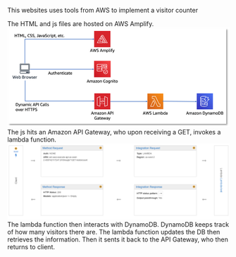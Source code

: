 This websites uses tools from AWS to implement a visitor counter

The HTML and js files are hosted on AWS Amplify.
![Image of Workflow](AWS-workflow.png "AWS work flow")
The js hits an Amazon API Gateway, who upon receiving a GET, invokes a lambda function.
![Image of API-Lambda](API-lambda.PNG "API Lambda work flow")
The lambda function then interacts with DynamoDB.
DynamoDB keeps track of how many visitors there are.
The lambda function updates the DB then retrieves the information.
Then it sents it back to the API Gateway, who then returns to client.